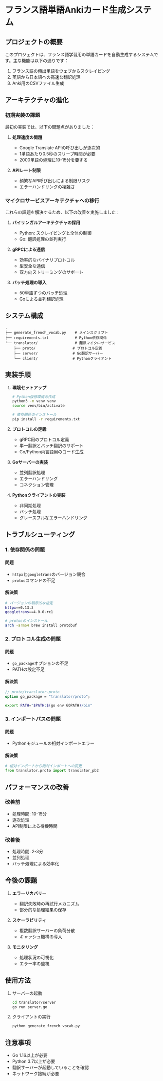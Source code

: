 # フランス語単語Ankiカード生成システム

## プロジェクトの概要

このプロジェクトは、フランス語学習用の単語カードを自動生成するシステムです。主な機能は以下の通りです：

1. フランス語の頻出単語をウェブからスクレイピング
2. 英語から日本語への高速な翻訳処理
3. Anki用のCSVファイル生成

## アーキテクチャの進化

### 初期実装の課題

最初の実装では、以下の問題点がありました：

1. **処理速度の問題**
   - Google Translate APIの呼び出しが逐次的
   - 1単語あたり0.5秒のスリープ時間が必要
   - 2000単語の処理に10-15分を要する

2. **APIレート制限**
   - 頻繁なAPI呼び出しによる制限リスク
   - エラーハンドリングの複雑さ

### マイクロサービスアーキテクチャへの移行

これらの課題を解決するため、以下の改善を実施しました：

1. **バイリンガルアーキテクチャの採用**
   - Python: スクレイピングと全体の制御
   - Go: 翻訳処理の並列実行
   
2. **gRPCによる通信**
   - 効率的なバイナリプロトコル
   - 型安全な通信
   - 双方向ストリーミングのサポート

3. **バッチ処理の導入**
   - 50単語ずつのバッチ処理
   - Goによる並列翻訳処理

## システム構成

```
.
├── generate_french_vocab.py    # メインスクリプト
├── requirements.txt            # Python依存関係
└── translator/                 # 翻訳マイクロサービス
    ├── proto/                 # プロトコル定義
    ├── server/                # Go翻訳サーバー
    └── client/                # Pythonクライアント
```

## 実装手順

1. **環境セットアップ**
   ```bash
   # Python仮想環境の作成
   python3 -m venv venv
   source venv/bin/activate
   
   # 依存関係のインストール
   pip install -r requirements.txt
   ```

2. **プロトコルの定義**
   - gRPC用のプロトコル定義
   - 単一翻訳とバッチ翻訳のサポート
   - Go/Python両言語用のコード生成

3. **Goサーバーの実装**
   - 並列翻訳処理
   - エラーハンドリング
   - コネクション管理

4. **Pythonクライアントの実装**
   - 非同期処理
   - バッチ処理
   - グレースフルなエラーハンドリング

## トラブルシューティング

### 1. 依存関係の問題

#### 問題
- `httpx`と`googletrans`のバージョン競合
- `protoc`コマンドの不足

#### 解決策
```bash
# バージョンの明示的な指定
httpx==0.13.3
googletrans==4.0.0-rc1

# protocのインストール
arch -arm64 brew install protobuf
```

### 2. プロトコル生成の問題

#### 問題
- `go_package`オプションの不足
- PATHの設定不足

#### 解決策
```protobuf
// proto/translator.proto
option go_package = "translator/proto";
```

```bash
export PATH="$PATH:$(go env GOPATH)/bin"
```

### 3. インポートパスの問題

#### 問題
- Pythonモジュールの相対インポートエラー

#### 解決策
```python
# 相対インポートから絶対インポートへの変更
from translator.proto import translator_pb2
```

## パフォーマンスの改善

### 改善前
- 処理時間: 10-15分
- 逐次処理
- API制限による待機時間

### 改善後
- 処理時間: 2-3分
- 並列処理
- バッチ処理による効率化

## 今後の課題

1. **エラーリカバリー**
   - 翻訳失敗時の再試行メカニズム
   - 部分的な処理結果の保存

2. **スケーラビリティ**
   - 複数翻訳サーバーの負荷分散
   - キャッシュ機構の導入

3. **モニタリング**
   - 処理状況の可視化
   - エラー率の監視

## 使用方法

1. サーバーの起動
   ```bash
   cd translator/server
   go run server.go
   ```

2. クライアントの実行
   ```bash
   python generate_french_vocab.py
   ```

## 注意事項

- Go 1.16以上が必要
- Python 3.7以上が必要
- 翻訳サーバーが起動していることを確認
- ネットワーク接続が必要 